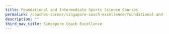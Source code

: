 ```yaml
---
title: Foundational and Intermediate Sports Science Courses
permalink: /coaches-corner/singapore-coach-excellence/foundational-and-intermediate-sports-science-courses/
description: ""
third_nav_title: Singapore Coach Excellence
---
```

